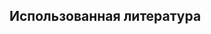 ## Использованная литература

[^1]: Михаил Ашихмин. BRDF на основе распределения. Технический отчет, 2007. / Michael Ashikhmin. Distribution-based brdfs. Technical report, 2007.

[^2]: Майкл Ашихмин, Саймон Преможе и Питер Ширли. Генератор BRDF на основе микрограней. В Шейле Хоффмейер, редакторе, *Труды конференции по компьютерной графике 2000 (SIGGRAPH-00)*, страницы 65–74, Нью-Йорк, 23–28 июля 2000 г. ACMPress. / Michael Ashikhmin, Simon Premože, and Peter Shirley. A Microfacet-Based BRDF generator. In Sheila Hoffmeyer, editor, *Proceedings of the Computer Graphics Conference 2000 (SIGGRAPH-00)*, pages 65–74, New York, July 23–28 2000. ACMPress.

[^3]: Майкл Ашихмин и Питер Ширли. Анизотропная модель BRDF Фонга. Журнал графических инструментов: JGT, 5(2):25–32, 2000. / Michael Ashikhmin and Peter Shirley. An anisotropic Phong BRDF model. *Journal of Graphics Tools: JGT*, 5(2):25–32, 2000.

[^4]: М. М. Багер, К. Солер и Н. Хольцшух. Точная подгонка измеренных отражательных способностей с использованием смещенного гамма-микрогранного распределения. *Форум компьютерной графики*, 31(4):1509–1518, 2012. / M. M. Bagher, C. Soler, and N. Holzschuch. Accurate fitting of measured reflectances using a shifted gamma micro-facet distribution. *Computer Graphics Forum*, 31(4):1509–1518, 2012.

[^5]: П. Бекманн и А. Спиццикино. *Рассеяние электромагнитных волн от шероховатых поверхностей.* MacMillan, 1963. / P. Beckmann and A. Spizzichino. *The scattering of electromagnetic waves from rough surfaces.* MacMillan, 1963.

[^6]: Джеймс Ф. Блинн. Модели отражения света для компьютерно-синтезированных изображений. том 11, страницы 192–198, июль 1977 г. / James F. Blinn. Models of light reflection for computer synthesized pictures. volume 11, pages 192–198, July 1977.

[^7]: Р. Л. Кук и К. Э. Торранс. Модель отражения для компьютерной графики. *Компьютерная графика*, 15(3):307–316, 1981. / R. L. Cook and K. E. Torrance. A reflectance model for computer graphics. *Computer Graphics*, 15(3):307–316, 1981.

[^8]: Арне Дюр. Улучшенная нормализация для модели отражения Уорда. *Журнал графики, графических процессоров и игровых инструментов*, 11(1):51–59, 2006. / Arne Dür. An improved normalization for the Ward reflectance model. *Journal of graphics, gpu, and game tools*, 11(1):51–59, 2006.

[^9]: Дэйв Эдвардс, Соломон Булос, Джаред Джонсон, Питер Ширли, Майкл Ашихмин, Майкл Старк и Крис Уайман. Диск вектора полпути для моделирования brdf. *ACM Trans. Graph.*, 25(1):1–18, январь 2006 г. / Dave Edwards, Solomon Boulos, Jared Johnson, Peter Shirley, Michael Ashikhmin, Michael Stark, and Chris Wyman. The halfway vector disk for brdf modeling. *ACM Trans. Graph.*, 25(1):1–18, January 2006.

[^10]: Дэвид Гейслер-Мородер и Арне Дюр. Новая BRDF модель Уорда с ограниченным альбедо. *Форум Компьют. Граф.*, 29(4):1391–1398, 2010. / David Geisler-Moroder and Arne Dür. A new Ward BRDF model with bounded albedo. *Comput. Graph. Forum*, 29(4):1391–1398, 2010.

[^11]: Пэт Ханрахан и Вольфганг Крюгер. Отражение от слоистых поверхностей из-за подповерхностного рассеяния. В *Труды 20-й ежегодной конференции по компьютерной графике и интерактивным технологиям*, SIGGRAPH ’93, страницы 165–174, Нью-Йорк, США, 1993. ACM. / Pat Hanrahan and Wolfgang Krueger. Reflection from layered surfaces due to subsurface scattering. In *Proceedings of the 20th annual conference on Computer graphics and interactive techniques*, SIGGRAPH ’93, pages 165–174, New York, NY, USA, 1993. ACM.

[^12]: Сяо Д. Хэ, Кеннет Э. Торранс, Франсуа X. Силлион и Дональд П. Гринберг. Комплексная физическая модель отражения света. В компьютерной графике (ACM SIGGRAPH ’91 Proceedings), том 25, страницы 175–186, июль 1991 г. / Xiao D. He, Kenneth E. Torrance, Francois X. Sillion, and Donald P. Greenberg. A Comprehensive Physical Model for Light Reflection. In Computer Graphics (ACM SIGGRAPH ’91 Proceedings), volume 25, pages 175–186, July 1991.

[^13]: Чаба Келемен, Ласло Ширмай-Калос. Связанная зеркально-матовая модель BRDF на основе микрограней с выборкой по значимости. Короткие презентации Еврографикс, 2001. / Csaba Kelemen, László Szirmay-Kalos. A microfacet based coupled specular-matte brdf model with importance sampling. Eurographics Short Presentations, 2001.

[^14]: Мурат Курт, Ласло Ширмай-Калос и Ярослав Кршиванек. Анизотропная модель BRDF для подгонки и рендеринга Монте-Карло. *SIGGRAPH Компьют. График.*, 44(1):3:1–3:15, февраль 2010 г. / Murat Kurt, László Szirmay-Kalos, and Jaroslav Kŕivánek. An anisotropic brdf model for fitting and monte carlo rendering. *SIGGRAPH Comput. Graph.*, 44(1):3:1–3:15, February 2010.

[^15]: Эрик П. Лафортюн, Синг-Чунг Фу, Кеннет Э. Торранс и Дональд П. Гринберг. Нелинейная аппроксимация функций отражения. В *Computer Graphics (ACM SIGGRAPH ’97 Proceedings)*, том 31, страницы 117–126, 1997. / Eric P. Lafortune, Sing-Choong Foo, Kenneth E. Torrance, and Donald P. Greenberg. Non-linear approximation of reflectance functions. In *Computer Graphics (ACM SIGGRAPH ’97 Proceedings)*, volume 31, pages 117–126, 1997.

[^16]: Роберт Р. Льюис. Делаем шейдеры более физически правдоподобными. В *Четвертом семинаре Eurographics по рендерингу*, номер серии EG 93 RW, страницы 47–62, Париж, Франция, июнь 1993 г. / Robert R. Lewis. Making Shaders More Physically Plausible. In *Fourth Eurographics Workshop on Rendering*, number Series EG 93 RW, pages 47–62, Paris, France, June 1993.

[^17]: Йоаким Лёв, Йоэль Кронандер, Андерс Иннерман и Йонас Унгер. Модели Brdf для точного и эффективного рендеринга глянцевых поверхностей. *ACM Trans. Graph.*, 31(1):9:1–9:14, февраль 2012 г. / Joakim Löw, Joel Kronander, Anders Ynnerman, and Jonas Unger. Brdf models for accurate and efficient rendering of glossy surfaces. *ACM Trans. Graph.*, 31(1):9:1–9:14, February 2012.

[^18]: Войцех Матусик, Ханспетер Пфистер, Мэтт Брэнд и Леонард Макмиллан. Модель отражения, управляемая данными. *ACM Transactions on Graphics*, 22(3):759–769, июль 2003 г. / Wojciech Matusik, Hanspeter Pfister, Matt Brand, and Leonard McMillan. A data-driven reflectance model. *ACM Transactions on Graphics*, 22(3):759–769, July 2003.

[^19]: Ласло Нойманн, Аттила Нойманн и Ласло Ширмай-Калос. Компактные модели с металлическим отражением. *Форум компьютерной графики*, 18(3):161–172, сентябрь 1999 г. ISSN 1067-7055. / László Neumann, Attila Neumann, and László Szirmay-Kalos. Compact metallic reflectance models. *Computer Graphics Forum*, 18(3):161–172, September 1999. ISSN 1067-7055.

[^20]: Ласло Нойманн, Аттила Нойманн и Ласло Ширмай-Калос. Модели отражения с помощью накачки функции альбедо. В **Machine Graphics and Vision*, страницы 3–18, 1999. / László Neumann, Attila Neumann, and László Szirmay-Kalos. Reflectance models by pumping up the albedo function. In *Machine Graphics and Vision*, pages 3–18, 1999.

[^21]: Эдди Нган, Фредо Дюран и Войцех Матусик. Экспериментальный анализ моделей BRDF. В работе Кавиты Балы и Филиппа Дютре, редакторов, *Eurographics Symposium on Rendering*, страницы 117–126, Констанц, Германия, 2005. Ассоциация Eurographics. / Addy Ngan, Frédo Durand, and Wojciech Matusik. Experimental analysis of BRDF models. In Kavita Bala and Philip Dutré, editors, *Eurographics Symposium on Rendering*, pages 117–126, Konstanz, Germany, 2005. Eurographics Association.

[^22]: Ko Nishino and Stephen Lombardi. Directional statistics-based reflectance model for isotropic bidirectional reflectance distribution functions. J. Opt. Soc. Am. A, 28(1):8–18, Jan 2011.

[^23]: Michael Oren and Shree K. Nayar. Generalization of lambert’s reflectance model. In SIGGRAPH, pages 239–246. ACM, 1994.

[^24]: Romain Pacanowski, Oliver Salazar Celis, Christophe Schlick, Xavier Granier, Pierre Poulin, and Annie Cuyt. Rational brdf. IEEE Transactions on Visualization and Computer Graphics, 99(PrePrints), 2012.

[^25]: Bui-T. Phong. Illumination for computer generated pictures. Communications of the ACM, 18(6):311–317, June 1975.

[^26]: Fabiano Romeiro, Yuriy Vasilyev, and Todd Zickler. Passive reflectometry. In Proceedings of the 10th European Conference on Computer Vision: Part IV, ECCV ’08, pages 859–872, Berlin, Heidelberg, 2008. Springer-Verlag.

[^27]: Iman Sadeghi, Heather Pritchett, Henrik Wann Jensen, and Rasmus Tamstorf. An artist friendly hair shading system. In ACM SIGGRAPH 2010 papers, SIGGRAPH ’10, pages 56:1–56:10, New York, NY, USA, 2010. ACM.

[^28]: Christophe Schlick. An Inexpensive BRDF Model for Physically-Based Rendering. Computer Graphics Forum, 13(3):233–246, 1994.

[^29]: B. Smith. Geometrical shadowing of a random rough surface. IEEE Trans. Ant. and Propagation, AP-15(5):668–671, September 1967.

[^30]: K. Torrance and E. Sparrow. Theory for off-specular reflection from roughened surfaces. J. Optical Soc. America, 57:1105–1114, 1967.

[^31]: S. Trowbridge and K. P. Reitz. Average irregularity representation of a rough ray reflection.
Journal of the Optical Society of America, 65(5):531–536, May 1975.

[^32]: Bruce Walter. Notes on the Ward BRDF. Technical Report PCG-05-06, Cornell Program of Computer Graphics, 2005.

[^33]: Bruce Walter, Stephen R. Marschner, Hongsong Li, and Kenneth E. Torrance. Microfacet models for refraction through rough surfaces. In Proceedings of the Eurographics Symposium on Rendering, 2007.

[^34]: Gregory J. Ward. Measuring and modeling anisotropic reflection. In Edwin E. Catmull, editor,
*Computer Graphics (SIGGRAPH ’92 Proceedings)*, volume 26, pages 265–272, July 1992.

[^35]: L. B. Wolff, S. K. Nayar, and M. Oren. Improved diffuse reflection models for computer vision.
*International Journal of Computer Vision*, 30(1):55–71, October 1998.